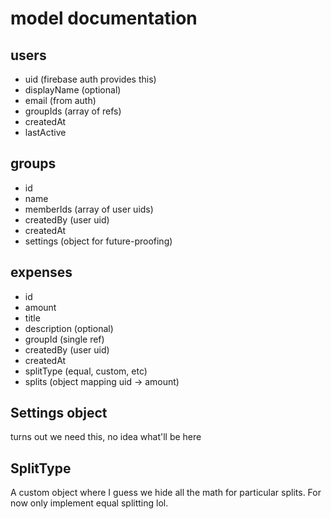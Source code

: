 #  model documentation

## users
- uid (firebase auth provides this)
- displayName (optional)
- email (from auth)
- groupIds (array of refs)
- createdAt
- lastActive

## groups
- id
- name
- memberIds (array of user uids)
- createdBy (user uid)
- createdAt
- settings (object for future-proofing)

## expenses
- id
- amount
- title
- description (optional)
- groupId (single ref)
- createdBy (user uid)
- createdAt
- splitType (equal, custom, etc)
- splits (object mapping uid -> amount)

## Settings object
turns out we need this, no idea what'll be here

## SplitType
A custom object where I guess we hide all the math for particular splits. For now only implement equal splitting lol.
